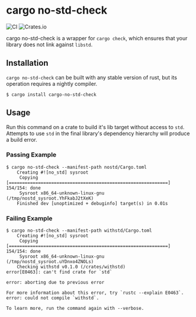 # cargo no-std-check
![CI](https://github.com/mystor/cargo-no-std-check/workflows/CI/badge.svg)
![Crates.io](https://img.shields.io/crates/d/cargo-no-std-check)

cargo no-std-check is a wrapper for `cargo check`, which ensures that your
library does not link against `libstd`.

## Installation

`cargo no-std-check` can be built with any stable version of rust, but its
operation requires a nightly compiler.

```
$ cargo install cargo-no-std-check
```

## Usage

Run this command on a crate to build it's lib target without access to `std`.
Attempts to use `std` in the final library's dependency hierarchy will produce a
build error.

### Passing Example

```
$ cargo no-std-check --manifest-path nostd/Cargo.toml
    Creating #![no_std] sysroot
     Copying [============================================================] 154/154: done
     Sysroot x86_64-unknown-linux-gnu (/tmp/nostd_sysroot.YhFkabJ2tXeK)
    Finished dev [unoptimized + debuginfo] target(s) in 0.01s
```

### Failing Example

```
$ cargo no-std-check --manifest-path withstd/Cargo.toml
    Creating #![no_std] sysroot
     Copying [============================================================] 154/154: done
     Sysroot x86_64-unknown-linux-gnu (/tmp/nostd_sysroot.uYDnxo4ZNOLs)
    Checking withstd v0.1.0 (/crates/withstd)
error[E0463]: can't find crate for `std`

error: aborting due to previous error

For more information about this error, try `rustc --explain E0463`.
error: could not compile `withstd`.

To learn more, run the command again with --verbose.
```
